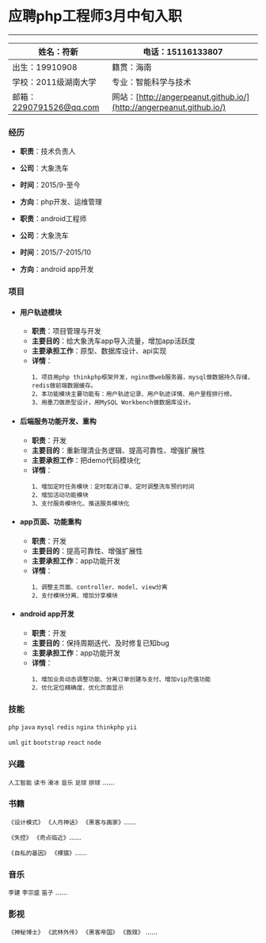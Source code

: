 # 应聘php工程师3月中旬入职
---
|姓名：符新 | 电话：15116133807 |
|---|---|
|出生：19910908 |籍贯：海南|
|学校：2011级湖南大学 |专业：智能科学与技术|
|邮箱：<2290791526@qq.com> |网站：[http://angerpeanut.github.io/](http://angerpeanut.github.io/)|

### 经历
- **职责**：技术负责人
- **公司**：大象洗车
- **时间**：2015/9-至今
- **方向**：php开发、运维管理


- **职责**：android工程师
- **公司**：大象洗车
- **时间**：2015/7-2015/10
- **方向**：android app开发

### 项目
- #### 用户轨迹模块
  - **职责**：项目管理与开发
  - **主要目的**：给大象洗车app导入流量，增加app活跃度
  - **主要承担工作**：原型、数据库设计、api实现
  - **详情**：
    ```
    1、项目用php thinkphp框架开发，nginx做web服务器，mysql做数据持久存储，redis做前端数据缓存。
    2、本功能模块主要功能有：用户轨迹记录、用户轨迹详情、用户里程排行榜。
    3、用墨刀做原型设计，用MySQL Workbench做数据库设计。
    ```
- #### 后端服务功能开发、重构
  - **职责**：开发
  - **主要目的**：重新理清业务逻辑、提高可靠性、增强扩展性
  - **主要承担工作**：把demo代码模块化
  - **详情**：
    ```
    1、增加定时任务模块：定时取消订单、定时调整洗车预约时间
    2、增加活动功能模块
    3、支付服务模块化、推送服务模块化
    ```
- #### app页面、功能重构
  - **职责**：开发
  - **主要目的**：提高可靠性、增强扩展性
  - **主要承担工作**：app功能开发
  - **详情**：
    ```
    1、调整主页面、controller、model、view分离
    2、支付模块分离、增加分享模块
    ```
- #### android app开发
  - **职责**：开发
  - **主要目的**：保持周期迭代、及时修复已知bug
  - **主要承担工作**：app功能开发
  - **详情**：
    ```
    1、增加业务动态调整功能、分离订单创建与支付、增加vip充值功能
    2、优化定位精确度、优化页面显示
    ```

### 技能
```php``` ```java``` ```mysql``` ```redis``` ```nginx``` ```thinkphp``` ```yii```

```uml``` ```git``` ```bootstrap``` ```react``` ```node```

### 兴趣
```人工智能``` ```读书``` ```滑冰``` ```音乐``` ```足球``` ```排球``` ……

### 书籍
```《设计模式》``` ```《人月神话》``` ```《黑客与画家》```……

```《失控》``` ```《奇点临近》```……

```《自私的基因》``` ```《裸猿》```……
### 音乐
```李建``` ```李宗盛``` ```笛子``` ……
### 影视
```《神秘博士》``` ```《武林外传》``` ```《黑客帝国》``` ```《救赎》``` ……
